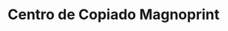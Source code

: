 ---
title: "Centro de Copiado Magnoprint"
url: /valladolid/centro-de-copiado-magnoprint/
shop: Kopieren
---